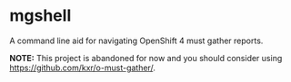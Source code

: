 # mgshell
A command line aid for navigating OpenShift 4 must gather reports.

**NOTE:** This project is abandoned for now and you should consider using <https://github.com/kxr/o-must-gather/>.
